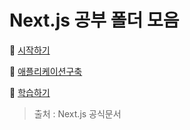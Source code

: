 # Next.js 공부 폴더 모음

📂 [시작하기](./시작하기/000-GettingStarted.md)

📂 [애플리케이션구축](./애플리케이션구축/000-BuildingYourApplication.md)

📂 [학습하기](./학습하기/000-Learn%20Nextjs%20Works.md)

> 출처 : Next.js 공식문서